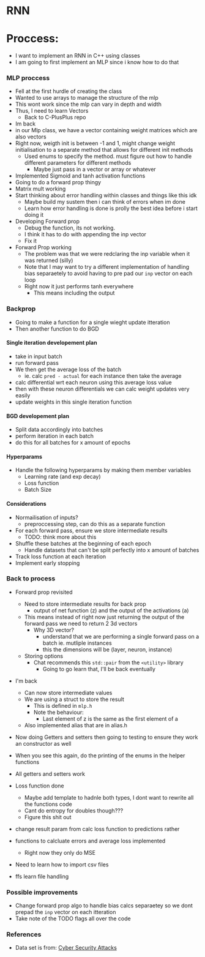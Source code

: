 # RNN

# Proccess:

- I want to implement an RNN in C++ using classes
- I am going to first implement an MLP since i know how to do that

### MLP proccess

- Fell at the first hurdle of creating the class
- Wanted to use arrays to manage the structure of the mlp
- This wont work since the mlp can vary in depth and width
- Thus, I need to learn Vectors
    - Back to C-PlusPlus repo
- Im back
- in our Mlp class, we have a vector containing weight matrices which are also vectors
- Right now, weigth init is between -1 and 1, might change weight initialisation to a separate method that allows for different init methods
    - Used enums to specify the method. must figure out how to handle different parameters for different methods
        - Maybe just pass in a vector or array or whatever
- Implemented Sigmoid and tanh activation functions
- Going to do a forward prop thingy
- Matrix mult working
- Start thinking about error handling within classes and things like this idk
    - Maybe build my sustem then i can think of errors when im done
    - Learn how error handling is done is prolly the best idea before i start doing it
- Developing Forward prop
    - Debug the function, its not working. 
    - I think it has to do with appending the inp vector
    - Fix it
- Forward Prop working
    - The problem was that we were redclaring the inp variable when it was returned (silly)
    - Note that I may want to try a different implementation of handling bias separaetely to avoid having to pre pad our `inp` vector on each loop
    - Right now it just performs tanh everywhere
        - This means including the output

### Backprop

- Going to make a function for a single wieght update itteration
- Then another function to do BGD

#### Single iteration developement plan

- take in input batch
- run forward pass
- We then get the average loss of the batch
    - ie. calc `pred - actual` for each instance then take the average
- calc differential wrt each neuron using this average loss value
- then with these neuron differentials we can calc weight updates very easily
- update weights in this single iteration function

#### BGD developement plan

- Split data accordingly into batches
- perform iteration in each batch
- do this for all batches for x amount of epochs

#### Hyperparams

- Handle the following hyperparams by making them member variables
    - Learning rate (and exp decay)
    - Loss function
    - Batch Size

#### Considerations

- Normailisation of inputs?
    - preproccessing step, can do this as a separate function
- For each forward pass, ensure we store intermediate results
    - TODO: think more about this
- Shuffle these batches at the beginning of each epoch
    - Handle datasets that can't be split perfectly into x amount of batches
- Track loss function at each iteration
- Implement early stopping

### Back to process

- Forward prop revisited
    - Need to store intermediate results for back prop
        - output of net function (z) and the output of the activations (a)
    - This means instead of right now just returning the output of the forward pass we need to return 2 3d vectors
        - Why 3D vector?
            - understand that we are performing a single forward pass on a batch ie. mutliple instances
            - this the dimensions will be (layer, neuron, instance)
    - Storing options
        - Chat recommends this `std::pair` from the `<utility>` library
            - Going to go learn that, I'll be back eventually
- I'm back
    - Can now store intermediate values
    - We are using a struct to store the result
        - This is defined in `mlp.h`
        - Note the behaviour:
            - Last element of z is the same as the first element of a
    - Also implemented alias that are in alias.h

- Now doing Getters and setters then going to testing to ensure they work an constructor as well
- When you see this again, do the printing of the enums in the helper functions
- All getters and setters work
- Loss function done
    - Maybe add template to hadnle both types, I dont want to rewrite all the functions code
    - Cant do entropy for doubles though???
    - Figure this shit out
- change result param from calc loss function to predictions rather
- functions to calcluate errors and average loss implemented
    - Right now they only do MSE
- Need to learn how to import csv files
- ffs learn file handling



### Possible improvements

- Change forward prop algo to handle bias calcs separaetey so we dont prepad the `inp` vector on each itteration
- Take note of the TODO flags all over the code

### References

- Data set is from: [Cyber Security Attacks](https://www.kaggle.com/datasets/teamincribo/cyber-security-attacks?resource=download&select=cybersecurity_attacks.csv)

